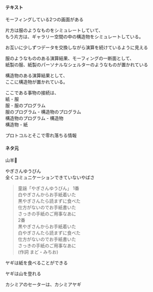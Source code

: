 #### テキスト


モーフィングしている2つの画面がある  

片方は服のようなものをシミュレートしていて、  
もう片方は、ギャラリー空間の中の構造物をシミュレートしている。  

お互いに少しずつデータを交換しながら演算を続けているように見える  

服のようなもののある演算結果、モーフィングの一断面として、  
紙製の服、紙製のパーソナルなシェルターのようなものが置かれている  

構造物のある演算結果として、  
ここに構造物が置かれている。  

ここである事物の接続は、  
紙 - 服  
服 - 服のプログラム  
服のプログラム - 構造物のプログラム  
構造物のプログラム - 構造物  
構造物 - 紙  




プロトコルとそこで零れ落ちる情報  



#### ネタ元  

山羊🐐  

やぎさんゆうびん  
全くコミュニケーションできていないやばさ  

>童謡「やぎさんゆうびん」
1番  
白やぎさんからお手紙着いた  
黒やぎさんたら読まずに食べた  
仕方がないのでお手紙書いた  
さっきの手紙のご用事なあに  
2番  
黒やぎさんからお手紙着いた  
白やぎさんたら読まずに食べた  
仕方がないのでお手紙書いた  
さっきの手紙のご用事なあに  
(作詞 まど・みちお)  


ヤギは紙を食べることができる  

ヤギは山を登れる  

カシミアのセーターは、カシミアヤギ  


